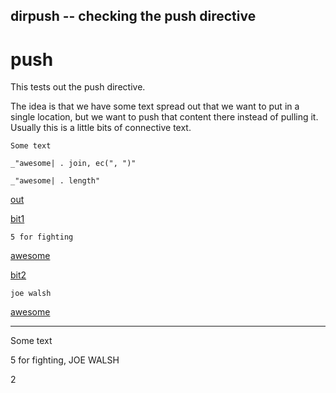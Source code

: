 dirpush -- checking the push directive
---
# push

This tests out the push directive. 

The idea is that we have some text spread out that we want to put in a single
location, but we want to push that content there instead of pulling it.
Usually this is a little bits of connective text. 

    Some text

    _"awesome| . join, ec(", ")"

    _"awesome| . length"

[out](# "save:")

[bit1]()

    5 for fighting

[awesome](# "push:")

[bit2]()

    joe walsh

[awesome](# "push: | . toUpperCase")

---
Some text

5 for fighting, JOE WALSH

2
